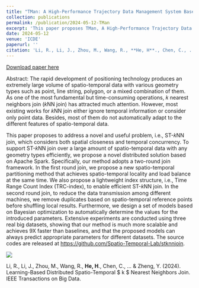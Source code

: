 ```yaml
---
title: "TMan: A High-Performance Trajectory Data Management System Based on Key-value"
collection: publications
permalink: /publication/2024-05-12-TMan
excerpt: 'This paper proposes TMan, A High-Performance Trajectory Data Management System Based on Key-value.'
date: 2024-05-12
venue: 'ICDE'
paperurl: ''
citation: 'Li, R., Li, J., Zhou, M., Wang, R., **He, H**., Chen, C., ... & Zheng, Y. (2024). Learning-Based Distributed Spatio-Temporal $ k $ Nearest Neighbors Join. IEEE Transactions on Big Data.'
---
```

[Download paper here](https://ieeexplore.ieee.org/abstract/document/10597771)

Abstract: The rapid development of positioning technology produces an extremely large volume of spatio-temporal data with various geometry types such as point, line string, polygon, or a mixed combination of them. As one of the most fundamental but time-consuming operations, 𝑘 nearest neighbors join (𝑘NN join) has attracted much attention. However, most existing works for 𝑘NN join either ignore temporal information or consider only
point data. Besides, most of them do not automatically adapt to the different features of spatio-temporal data.

This paper proposes to address a novel and useful problem, i.e., ST-𝑘NN join, which considers both spatial closeness and temporal concurrency. To support ST-𝑘NN join over a large amount of spatio-temporal data with any geometry types efficiently, we propose a novel distributed solution based on Apache Spark. Specifically, our method adopts a two-round join framework. In the first round join, we propose a new spatio-temporal partitioning method that achieves spatio-temporal locality and load balance at the same time. We also propose a lightweight index structure, i.e., Time Range Count Index (TRC-index), to enable efficient ST-𝑘NN join. In the second round join, to reduce the data transmission among different machines, we remove duplicates based on spatio-temporal reference points before shuffling local results. Furthermore, we design a set of models based on Bayesian optimization to automatically determine the values for the introduced parameters. Extensive experiments are conducted using three real big datasets, showing that our method is much more scalable and achieves 9X faster than baselines, and that the proposed models can always predict appropriate parameters for different datasets. The source codes are released at https://github.com/Spatio-Temporal-Lab/stknnjoin.

![](https://huajunge.github.io/academicpages/figures/2024-11-22-00-07-37.png)
 <!-- ![image-20220406191310694](https://huajunge.github.io/academicpages/images/tman.png) -->

Li, R., Li, J., Zhou, M., Wang, R., **He, H**., Chen, C., ... & Zheng, Y. (2024). Learning-Based Distributed Spatio-Temporal $ k $ Nearest Neighbors Join. IEEE Transactions on Big Data.